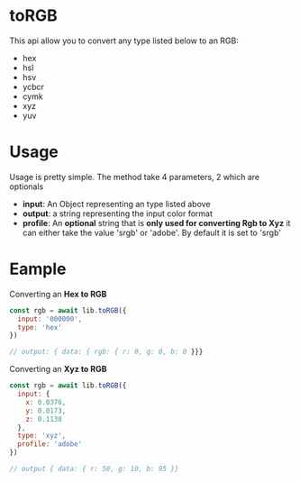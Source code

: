 # toRGB

This api allow you to convert any type listed below to an RGB:

- hex
- hsl
- hsv
- ycbcr
- cymk
- xyz
- yuv

# Usage

Usage is pretty simple. The method take 4 parameters, 2 which are optionals

- **input**: An Object representing an type <T> listed above
- **output**: a string representing the input color format
- **profile**: An **optional** string that is **only used for converting Rgb to Xyz** it can either take the value 'srgb' or 'adobe'. By default it is set to 'srgb'

# Eample

Converting an **Hex to RGB**

```js
const rgb = await lib.toRGB({
  input: '000000',
  type: 'hex'
})

// output: { data: { rgb: { r: 0, g: 0, b: 0 }}}
```

Converting an **Xyz to RGB**

```js
const rgb = await lib.toRGB({
  input: {
    x: 0.0376,
    y: 0.0173,
    z: 0.1138
  },
  type: 'xyz',
  profile: 'adobe'
})

// output { data: { r: 50, g: 10, b: 95 }}
```